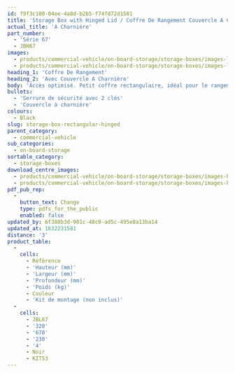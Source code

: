 ```yaml
---
id: f9f3c100-04ee-4a8d-b2b5-f74fd72d1581
title: 'Storage Box with Hinged Lid / Coffre De Rangement Couvercle A Charnière'
actual_title: 'A Charnière'
part_number:
  - 'Série 67'
  - JBH67
images:
  - products/commercial-vehicle/on-board-storage/storage-boxes/images-lr/Product_Image_776x776_(518x518_focus_area)-JBH67_01.jpg
  - products/commercial-vehicle/on-board-storage/storage-boxes/images-lr/Product_Image_776x776_(518x518_focus_area)-JBH67_02.jpg
heading_1: 'Coffre De Rangement'
heading_2: 'Avec Couvercle A Charnière'
body: 'Accès optimisé. Petit coffre rectangulaire, idéal pour le rangement, avec couvercle à charnière.'
bullets:
  - 'Serrure de sécurité avec 2 clés'
  - 'Couvercle à charnière'
colours:
  - Black
slug: storage-box-rectangular-hinged
parent_category:
  - commercial-vehicle
sub_categories:
  - on-board-storage
sortable_category:
  - storage-boxes
download_centre_images:
  - products/commercial-vehicle/on-board-storage/storage-boxes/images-hr/JBH67_01.jpg
  - products/commercial-vehicle/on-board-storage/storage-boxes/images-hr/JBH67_02.jpg
pdf_pub_rep:
  -
    button_text: Change
    type: pdfs_for_the_public
    enabled: false
updated_by: 6f380b3d-901c-48c0-ad5c-495e8a13ba14
updated_at: 1632231581
distance: '3'
product_table:
  -
    cells:
      - Référence
      - 'Hauteur (mm)'
      - 'Largeur (mm)'
      - 'Profondeur (mm)'
      - 'Poids (kg)'
      - Couleur
      - 'Kit de montage (non inclus)'
  -
    cells:
      - JBL67
      - '320'
      - '670'
      - '230'
      - '4'
      - Noir
      - KIT53
---
```

